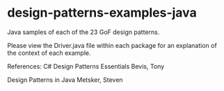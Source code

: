 # design-patterns-examples-java
Java samples of each of the 23 GoF design patterns.

Please view the Driver.java file within each package for an explanation of the context of each example.


References:
C# Design Patterns Essentials 
Bevis, Tony

Design Patterns in Java
Metsker, Steven
